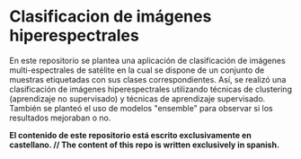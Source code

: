 # Clasificacion de imágenes hiperespectrales

En este repositorio se plantea una aplicación de clasificación de imágenes multi-espectrales de satélite en la cual se dispone de un conjunto de muestras etiquetadas con sus clases correspondientes. Así, se realizó una clasificación de imágenes hiperespectrales utilizando técnicas de clustering (aprendizaje no supervisado) y técnicas de aprendizaje supervisado. También se planteó el uso de modelos "ensemble" para observar si los resultados mejoraban o no.

**El contenido de este repositorio está escrito exclusivamente en castellano. // The content of this repo is written exclusively in spanish.**
